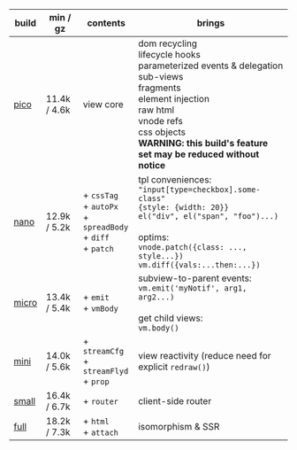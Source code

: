 | build      | min / gz     | contents                                                                | brings                                                                                                                                                                                                                               |
| ---------- | ------------ | ----------------------------------------------------------------------- | ------------------------------------------------------------------------------------------------------------------------------------------------------------------------------------------------------------------------------------ |
| [pico][1]  | 11.4k / 4.6k | view core                                                               | dom recycling<br>lifecycle hooks<br>parameterized events & delegation<br>sub-views<br>fragments<br>element injection<br>raw html<br>vnode refs<br>css objects<br>**WARNING: this build's feature set may be reduced without notice** |
| [nano][2]  | 12.9k / 5.2k | + `cssTag`<br>+ `autoPx`<br>+ `spreadBody`<br>+ `diff`<br>+ `patch`<br> | tpl conveniences:<br>`"input[type=checkbox].some-class"`<br>`{style: {width: 20}}`<br>`el("div", el("span", "foo")...)`<br><br>optims:<br>`vnode.patch({class: ..., style...})`<br>`vm.diff({vals:...then:...})`                     |
| [micro][3] | 13.4k / 5.4k | + `emit`<br> + `vmBody`<br>                                             | subview-to-parent events:<br>`vm.emit('myNotif', arg1, arg2...)`<br><br>get child views:<br>`vm.body()`                                                                                                                              |
| [mini][4]  | 14.0k / 5.6k | + `streamCfg`<br> + `streamFlyd`<br> + `prop`<br>                       | view reactivity (reduce need for explicit `redraw()`)                                                                                                                                                                                |
| [small][5] | 16.4k / 6.7k | + `router`<br>                                                          | client-side router                                                                                                                                                                                                                   |
| [full][6]  | 18.2k / 7.3k | + `html`<br> + `attach`<br>                                             | isomorphism & SSR                                                                                                                                                                                                                    |

[1]: https://github.com/leeoniya/domvm/blob/2.x-dev/dist/pico/domvm.pico.min.js
[2]: https://github.com/leeoniya/domvm/blob/2.x-dev/dist/nano/domvm.nano.min.js
[3]: https://github.com/leeoniya/domvm/blob/2.x-dev/dist/micro/domvm.micro.min.js
[4]: https://github.com/leeoniya/domvm/blob/2.x-dev/dist/mini/domvm.mini.min.js
[5]: https://github.com/leeoniya/domvm/blob/2.x-dev/dist/small/domvm.small.min.js
[6]: https://github.com/leeoniya/domvm/blob/2.x-dev/dist/full/domvm.full.min.js
